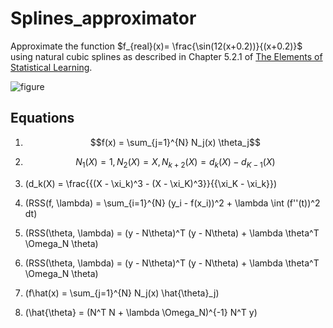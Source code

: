 # Splines_approximator

Approximate the function  $f_{real}(x)= \frac{\sin(12(x+0.2))}{(x+0.2)}$ using natural cubic splines as described in Chapter 5.2.1 of [The Elements of Statistical Learning](https://link.springer.com/book/10.1007/978-0-387-84858-7).


![figure](https://github.com/antvas98/Splines_approximator/assets/115734703/bb5c8322-ba0c-4144-a47d-6ef6ca802fe2)

## Equations

1. $$f(x) = \sum_{j=1}^{N} N_j(x) \theta_j$$

2. $$N_1(X) = 1, N_2(X) = X, N_{k+2}(X) = d_k(X) - d_{K-1}(X)$$

3. \(d_k(X) = \frac{{(X - \xi_k)^3 - (X - \xi_K)^3}}{{\xi_K - \xi_k}}\)

4. \(RSS(f, \lambda) = \sum_{i=1}^{N} (y_i - f(x_i))^2 + \lambda \int (f''(t))^2 dt\)

5. \(RSS(\theta, \lambda) = (y - N\theta)^T (y - N\theta) + \lambda \theta^T \Omega_N \theta\)

6. \(RSS(\theta, \lambda) = (y - N\theta)^T (y - N\theta) + \lambda \theta^T \Omega_N \theta\)

7. \(f\hat(x) = \sum_{j=1}^{N} N_j(x) \hat{\theta}_j\)

8. \(\hat{\theta} = (N^T N + \lambda \Omega_N)^{-1} N^T y\)
